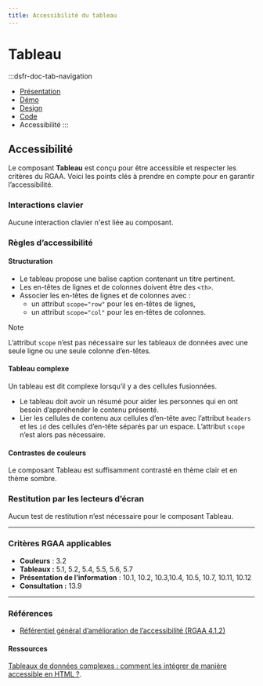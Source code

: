 ```yaml
---
title: Accessibilité du tableau
---
```

# Tableau

:::dsfr-doc-tab-navigation
- [Présentation](../index.md)
- [Démo](../demo/index.md)
- [Design](../design/index.md)
- [Code](../code/index.md)
- Accessibilité
:::

## Accessibilité

Le composant **Tableau** est conçu pour être accessible et respecter les critères du RGAA. Voici les points clés à prendre en compte pour en garantir l’accessibilité.

### Interactions clavier

Aucune interaction clavier n'est liée au composant.

### Règles d’accessibilité

#### Structuration
- Le tableau propose une balise caption contenant un titre pertinent.
- Les en-têtes de lignes et de colonnes doivent être des `<th>`.
- Associer les en-têtes de lignes et de colonnes avec&nbsp;: 
  - un attribut `scope="row"` pour les en-têtes de lignes,
  - un attribut `scope="col"` pour les en-têtes de colonnes.

> [!NOTE]
> L’attribut `scope` n’est pas nécessaire sur les tableaux de données avec une seule ligne ou une seule colonne d’en-têtes.

#### Tableau complexe

Un tableau est dit complexe lorsqu’il y a des cellules fusionnées.

- Le tableau doit avoir un résumé pour aider les personnes qui en ont besoin d’appréhender le contenu présenté.
- Lier les cellules de contenu aux cellules d’en-tête avec l’attribut `headers` et les `id` des cellules d’en-tête séparés par un espace. L’attribut `scope` n’est alors pas nécessaire.

#### Contrastes de couleurs

Le composant Tableau est suffisamment contrasté en thème clair et en thème sombre.

### Restitution par les lecteurs d’écran

Aucun test de restitution n’est nécessaire pour le composant Tableau.

---

### Critères RGAA applicables
- **Couleurs** : 3.2
- **Tableaux&nbsp;:** 5.1, 5.2, 5.4, 5.5, 5.6, 5.7
- **Présentation de l’information** : 10.1, 10.2, 10.3,10.4, 10.5, 10.7, 10.11, 10.12
- **Consultation&nbsp;:** 13.9

---

### Références

- [Référentiel général d’amélioration de l’accessibilité (RGAA 4.1.2)](https://accessibilite.numerique.gouv.fr/methode/criteres-et-tests/)

#### Ressources
[Tableaux de données complexes : comment les intégrer de manière accessible en HTML ?](https://access42.net/tableaux-donnees-complexes-integration-html-accessible-rgaa/).